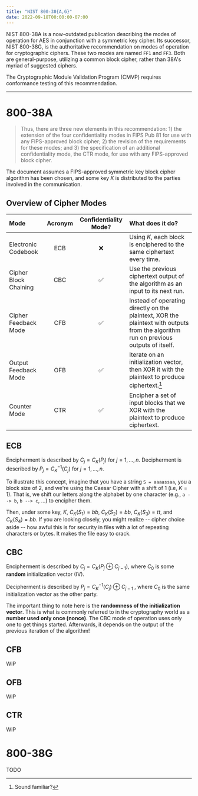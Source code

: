 ```yaml
---
title: "NIST 800-38{A,G}"
date: 2022-09-18T00:00:00-07:00
---
```


NIST 800-38A is a now-outdated publication describing the modes of operation for AES in conjunction with a symmetric key cipher. Its successor, NIST 800-38G, is the authoritative recommendation on modes of operation for cryptographic ciphers. These two modes are named `FF1` and `FF3`. Both are general-purpose, utilizing a common block cipher, rather than 38A's myriad of suggested ciphers.

The Cryptographic Module Validation Program (CMVP) requires conformance testing of this recommendation.

***

# 800-38A

> Thus, there are three new elements in this recommendation: 1) the extension of the four confidentiality modes in FIPS Pub 81 for use with any FIPS-approved block cipher; 2) the revision of the requirements for these modes; and 3) the specification of an additional confidentiality mode, the CTR mode, for use with any FIPS-approved block cipher.

The document assumes a FIPS-approved symmetric key block cipher algorithm has been chosen, and some key $K$ is distributed to the parties involved in the communication.

## Overview of Cipher Modes

Mode | Acronym | Confidentiality Mode? | What does it do?
:-|:-:|:-:|:-
Electronic Codebook | ECB | ❌ | Using $K$, each block is enciphered to the same ciphertext every time.
Cipher Block Chaining | CBC | ✅ | Use the previous ciphertext output of the algorithm as an input to its next run.
Cipher Feedback Mode | CFB | ✅ | Instead of operating directly on the plaintext, XOR the plaintext with outputs from the algorithm run on previous outputs of itself.
Output Feedback Mode | OFB | ✅ | Iterate on an initialization vector, then XOR it with the plaintext to produce ciphertext.[^1]
Counter Mode | CTR | ✅ | Encipher a set of input blocks that we XOR with the plaintext to produce ciphertext.

## ECB

Encipherment is described by $C_j = C_K(P_j)$ for $j = 1, \dots, n$. Decipherment is described by $P_j = C^{-1}_K(C_j)$ for $j = 1, \dots, n$.

To illustrate this concept, imagine that you have a string `S = aaaassaa`, you a block size of 2, and we're using the Caesar Cipher with a shift of 1 (i.e, $K = 1$). That is, we shift our letters along the alphabet by one character (e.g., `a --> b`, `b --> c`, ...) to encipher them.

Then, under some key, $K$, $C_K(S_1) = bb$, $C_K(S_2) = bb$, $C_K(S_3) = tt$, and $C_K(S_4) = bb$. If you are looking closely, you might realize -- cipher choice aside -- how awful this is for security in files with a lot of repeating characters or bytes. It makes the file easy to crack.

## CBC

Encipherment is described by $C_j = C_K(P_j \oplus C_{j-1})$, where $C_0$ is some **random** initialization vector (IV).

Decipherment is described by $P_j = C^{-1}_K(C_j) \oplus C_{j-1}$ , where $C_0$ is the same initialization vector as the other party.

The important thing to note here is the **randomness of the initialization vector**. This is what is commonly referred to in the cryptography world as a **number used only once (nonce)**. The CBC mode of operation uses only one to get things started. Afterwards, it depends on the output of the previous iteration of the algorithm!

## CFB

WIP

## OFB

WIP

## CTR

WIP

# 800-38G

TODO

[^1]: Sound familiar? 